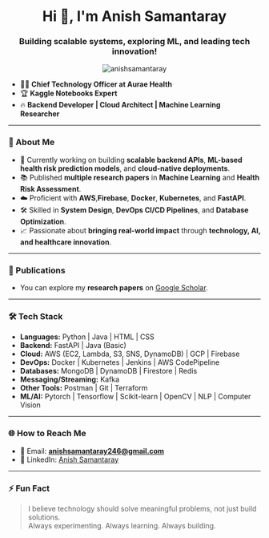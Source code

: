 <h1 align="center">Hi 👋, I'm Anish Samantaray</h1>
<h3 align="center">Building scalable systems, exploring ML, and leading tech innovation!</h3>

<p align="center">
  <img src="https://komarev.com/ghpvc/?username=anishsamantaray&label=Profile%20views&color=0e75b6&style=flat" alt="anishsamantaray" />
</p>

- 🧑‍💻 <strong>Chief Technology Officer at Aurae Health</strong>  
- 🏆 <strong>Kaggle Notebooks Expert</strong>  
- 🔥 <strong>Backend Developer | Cloud Architect | Machine Learning Researcher</strong>

---

### 🚀 About Me
- 🔭 Currently working on building <strong>scalable backend APIs</strong>, <strong>ML-based health risk prediction models</strong>, and <strong>cloud-native deployments</strong>.
- 📚 Published <strong>multiple research papers</strong> in <strong>Machine Learning</strong> and <strong>Health Risk Assessment</strong>.
- ☁️ Proficient with <strong>AWS</strong>,<strong>Firebase</strong>, <strong>Docker</strong>, <strong>Kubernetes</strong>, and <strong>FastAPI</strong>.
- 🛠️ Skilled in <strong>System Design</strong>, <strong>DevOps CI/CD Pipelines</strong>, and <strong>Database Optimization</strong>.
- 📈 Passionate about <strong>bringing real-world impact</strong> through <strong>technology, AI, and healthcare innovation</strong>.

---

### 📄 Publications
- You can explore my <strong>research papers</strong> on [Google Scholar](https://scholar.google.com/citations?user=DjzUICUAAAAJ&hl=en).

---

### 🛠️ Tech Stack
- <strong>Languages:</strong> Python | Java  | HTML | CSS
- <strong>Backend:</strong> FastAPI | Java (Basic)
- <strong>Cloud:</strong> AWS (EC2, Lambda, S3, SNS, DynamoDB) | GCP | Firebase
- <strong>DevOps:</strong> Docker | Kubernetes | Jenkins | AWS CodePipeline
- <strong>Databases:</strong> MongoDB | DynamoDB | Firestore | Redis
- <strong>Messaging/Streaming:</strong> Kafka
- <strong>Other Tools:</strong> Postman | Git | Terraform
- <strong>ML/AI:</strong> Pytorch | Tensorflow | Scikit-learn | OpenCV | NLP | Computer Vision
---

### 🌐 How to Reach Me
- 📢 Email: <strong>anishsamantaray246@gmail.com</strong>
- 💼 LinkedIn: [Anish Samantaray](https://www.linkedin.com/in/anishsamantaray/)

---

### ⚡ Fun Fact
> I believe technology should solve meaningful problems, not just build solutions.  
> Always experimenting. Always learning. Always building.




